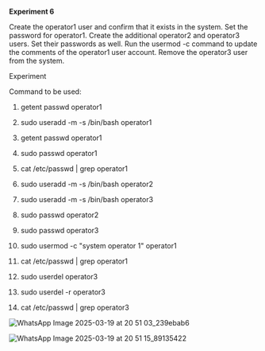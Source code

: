 **Experiment 6**

Create the operator1 user and confirm that it exists in the system. Set the password for operator1. Create the additional operator2 and operator3 users. Set their passwords as well. Run the usermod -c command to update the comments of the operator1 user account. Remove the operator3 user from the system. 

Experiment

Command to be used:

1. getent passwd operator1

2. sudo useradd -m -s /bin/bash operator1

3.  getent passwd operator1

4.   sudo passwd operator1

5.   cat /etc/passwd | grep operator1

6.   sudo useradd -m -s /bin/bash operator2

7.   sudo useradd -m -s /bin/bash operator3

8.    sudo passwd operator2

9. sudo passwd operator3

10. sudo usermod -c "system operator 1" operator1

11.  cat /etc/passwd | grep operator1

12.  sudo userdel operator3

13.  sudo userdel -r operator3

14.  cat /etc/passwd | grep operator3



![WhatsApp Image 2025-03-19 at 20 51 03_239ebab6](https://github.com/user-attachments/assets/3ea36751-b53c-401b-a85f-e84d49b95235)



![WhatsApp Image 2025-03-19 at 20 51 15_89135422](https://github.com/user-attachments/assets/8f235ade-f875-4aa8-ad62-df6f2a525367)
